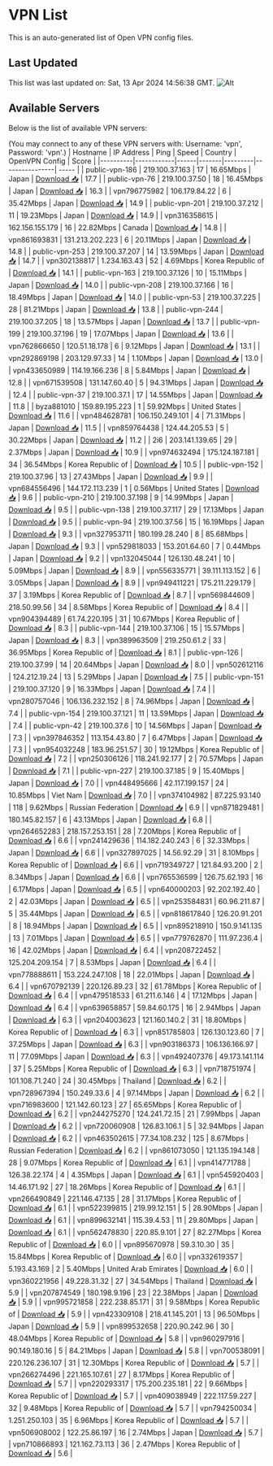 # VPN List

This is an auto-generated list of Open VPN config files.

## Last Updated

This list was last updated on: Sat, 13 Apr 2024 14:56:38 GMT.
![Alt](https://repobeats.axiom.co/api/embed/186b98318ef1479477931607c1ad7d823f12451f.svg "Repobeats analytics image")

## Available Servers

Below is the list of available VPN servers:

(You may connect to any of these VPN servers with: Username: 'vpn', Password: 'vpn'.)
| Hostname | IP Address | Ping | Speed | Country | OpenVPN Config | Score |
|----------|------------|------|-------|---------|----------------| ----- |
| public-vpn-186 | 219.100.37.163 | 17 | 16.65Mbps | Japan | [Download 📥](./configs/server_0_JP.ovpn) | 17.7 |
| public-vpn-76 | 219.100.37.50 | 18 | 16.45Mbps | Japan | [Download 📥](./configs/server_1_JP.ovpn) | 16.3 |
| vpn796775982 | 106.179.84.22 | 6 | 35.42Mbps | Japan | [Download 📥](./configs/server_2_JP.ovpn) | 14.9 |
| public-vpn-201 | 219.100.37.212 | 11 | 19.23Mbps | Japan | [Download 📥](./configs/server_3_JP.ovpn) | 14.9 |
| vpn316358615 | 162.156.155.179 | 16 | 22.82Mbps | Canada | [Download 📥](./configs/server_4_CA.ovpn) | 14.8 |
| vpn861693831 | 131.213.202.223 | 6 | 20.11Mbps | Japan | [Download 📥](./configs/server_5_JP.ovpn) | 14.8 |
| public-vpn-253 | 219.100.37.207 | 14 | 13.59Mbps | Japan | [Download 📥](./configs/server_6_JP.ovpn) | 14.7 |
| vpn302138817 | 1.234.163.43 | 52 | 4.69Mbps | Korea Republic of | [Download 📥](./configs/server_7_KR.ovpn) | 14.1 |
| public-vpn-163 | 219.100.37.126 | 10 | 15.11Mbps | Japan | [Download 📥](./configs/server_8_JP.ovpn) | 14.0 |
| public-vpn-208 | 219.100.37.166 | 16 | 18.49Mbps | Japan | [Download 📥](./configs/server_9_JP.ovpn) | 14.0 |
| public-vpn-53 | 219.100.37.225 | 28 | 81.21Mbps | Japan | [Download 📥](./configs/server_10_JP.ovpn) | 13.8 |
| public-vpn-244 | 219.100.37.205 | 18 | 13.57Mbps | Japan | [Download 📥](./configs/server_11_JP.ovpn) | 13.7 |
| public-vpn-199 | 219.100.37.196 | 19 | 17.07Mbps | Japan | [Download 📥](./configs/server_12_JP.ovpn) | 13.6 |
| vpn762866650 | 120.51.18.178 | 6 | 9.12Mbps | Japan | [Download 📥](./configs/server_13_JP.ovpn) | 13.1 |
| vpn292869198 | 203.129.97.33 | 14 | 1.10Mbps | Japan | [Download 📥](./configs/server_14_JP.ovpn) | 13.0 |
| vpn433650989 | 114.19.166.236 | 8 | 5.84Mbps | Japan | [Download 📥](./configs/server_15_JP.ovpn) | 12.8 |
| vpn671539508 | 131.147.60.40 | 5 | 94.31Mbps | Japan | [Download 📥](./configs/server_16_JP.ovpn) | 12.4 |
| public-vpn-37 | 219.100.37.1 | 17 | 14.55Mbps | Japan | [Download 📥](./configs/server_17_JP.ovpn) | 11.8 |
| byza881010 | 159.89.195.223 | 1 | 59.92Mbps | United States | [Download 📥](./configs/server_18_US.ovpn) | 11.6 |
| vpn484628781 | 106.150.249.101 | 4 | 71.31Mbps | Japan | [Download 📥](./configs/server_19_JP.ovpn) | 11.5 |
| vpn859764438 | 124.44.205.53 | 5 | 30.22Mbps | Japan | [Download 📥](./configs/server_20_JP.ovpn) | 11.2 |
| 2i6 | 203.141.139.65 | 29 | 2.37Mbps | Japan | [Download 📥](./configs/server_21_JP.ovpn) | 10.9 |
| vpn974632494 | 175.124.187.181 | 34 | 36.54Mbps | Korea Republic of | [Download 📥](./configs/server_22_KR.ovpn) | 10.5 |
| public-vpn-152 | 219.100.37.96 | 13 | 27.43Mbps | Japan | [Download 📥](./configs/server_23_JP.ovpn) | 9.9 |
| vpn684556496 | 144.172.113.239 | 1 | 0.56Mbps | United States | [Download 📥](./configs/server_24_US.ovpn) | 9.6 |
| public-vpn-210 | 219.100.37.198 | 9 | 14.99Mbps | Japan | [Download 📥](./configs/server_25_JP.ovpn) | 9.5 |
| public-vpn-138 | 219.100.37.117 | 29 | 17.13Mbps | Japan | [Download 📥](./configs/server_26_JP.ovpn) | 9.5 |
| public-vpn-94 | 219.100.37.56 | 15 | 16.19Mbps | Japan | [Download 📥](./configs/server_27_JP.ovpn) | 9.3 |
| vpn327953711 | 180.199.28.240 | 8 | 85.68Mbps | Japan | [Download 📥](./configs/server_28_JP.ovpn) | 9.3 |
| vpn529818033 | 153.201.64.60 | 7 | 0.44Mbps | Japan | [Download 📥](./configs/server_29_JP.ovpn) | 9.2 |
| vpn132045044 | 126.130.48.241 | 10 | 5.09Mbps | Japan | [Download 📥](./configs/server_30_JP.ovpn) | 8.9 |
| vpn556335771 | 39.111.113.152 | 6 | 3.05Mbps | Japan | [Download 📥](./configs/server_31_JP.ovpn) | 8.9 |
| vpn949411221 | 175.211.229.179 | 37 | 3.19Mbps | Korea Republic of | [Download 📥](./configs/server_32_KR.ovpn) | 8.7 |
| vpn569844609 | 218.50.99.56 | 34 | 8.58Mbps | Korea Republic of | [Download 📥](./configs/server_33_KR.ovpn) | 8.4 |
| vpn904394489 | 61.74.220.195 | 31 | 10.67Mbps | Korea Republic of | [Download 📥](./configs/server_34_KR.ovpn) | 8.3 |
| public-vpn-144 | 219.100.37.106 | 15 | 15.57Mbps | Japan | [Download 📥](./configs/server_35_JP.ovpn) | 8.3 |
| vpn389963509 | 219.250.61.2 | 33 | 36.95Mbps | Korea Republic of | [Download 📥](./configs/server_36_KR.ovpn) | 8.1 |
| public-vpn-126 | 219.100.37.99 | 14 | 20.64Mbps | Japan | [Download 📥](./configs/server_37_JP.ovpn) | 8.0 |
| vpn502612116 | 124.212.19.24 | 13 | 5.29Mbps | Japan | [Download 📥](./configs/server_38_JP.ovpn) | 7.5 |
| public-vpn-151 | 219.100.37.120 | 9 | 16.33Mbps | Japan | [Download 📥](./configs/server_39_JP.ovpn) | 7.4 |
| vpn280757046 | 106.136.232.152 | 8 | 74.96Mbps | Japan | [Download 📥](./configs/server_40_JP.ovpn) | 7.4 |
| public-vpn-154 | 219.100.37.121 | 11 | 13.59Mbps | Japan | [Download 📥](./configs/server_41_JP.ovpn) | 7.4 |
| public-vpn-42 | 219.100.37.6 | 10 | 14.56Mbps | Japan | [Download 📥](./configs/server_42_JP.ovpn) | 7.3 |
| vpn397846352 | 113.154.43.80 | 7 | 6.47Mbps | Japan | [Download 📥](./configs/server_43_JP.ovpn) | 7.3 |
| vpn954032248 | 183.96.251.57 | 30 | 19.12Mbps | Korea Republic of | [Download 📥](./configs/server_44_KR.ovpn) | 7.2 |
| vpn250306126 | 118.241.92.177 | 2 | 70.57Mbps | Japan | [Download 📥](./configs/server_45_JP.ovpn) | 7.1 |
| public-vpn-227 | 219.100.37.185 | 9 | 15.40Mbps | Japan | [Download 📥](./configs/server_46_JP.ovpn) | 7.0 |
| vpn448495666 | 42.117.199.157 | 24 | 10.85Mbps | Viet Nam | [Download 📥](./configs/server_47_VN.ovpn) | 7.0 |
| vpn374104982 | 87.225.93.140 | 118 | 9.62Mbps | Russian Federation | [Download 📥](./configs/server_48_RU.ovpn) | 6.9 |
| vpn871829481 | 180.145.82.157 | 6 | 43.13Mbps | Japan | [Download 📥](./configs/server_49_JP.ovpn) | 6.8 |
| vpn264652283 | 218.157.253.151 | 28 | 7.20Mbps | Korea Republic of | [Download 📥](./configs/server_50_KR.ovpn) | 6.6 |
| vpn241429636 | 114.182.240.243 | 6 | 32.33Mbps | Japan | [Download 📥](./configs/server_51_JP.ovpn) | 6.6 |
| vpn327897025 | 14.56.92.29 | 31 | 8.10Mbps | Korea Republic of | [Download 📥](./configs/server_52_KR.ovpn) | 6.6 |
| vpn719349727 | 121.84.93.200 | 2 | 8.34Mbps | Japan | [Download 📥](./configs/server_53_JP.ovpn) | 6.6 |
| vpn765536599 | 126.75.62.193 | 16 | 6.17Mbps | Japan | [Download 📥](./configs/server_54_JP.ovpn) | 6.5 |
| vpn640000203 | 92.202.192.40 | 2 | 42.03Mbps | Japan | [Download 📥](./configs/server_55_JP.ovpn) | 6.5 |
| vpn253584831 | 60.96.211.87 | 5 | 35.44Mbps | Japan | [Download 📥](./configs/server_56_JP.ovpn) | 6.5 |
| vpn818617840 | 126.20.91.201 | 8 | 18.94Mbps | Japan | [Download 📥](./configs/server_57_JP.ovpn) | 6.5 |
| vpn895218910 | 150.9.141.135 | 13 | 7.01Mbps | Japan | [Download 📥](./configs/server_58_JP.ovpn) | 6.5 |
| vpn779762870 | 111.97.236.4 | 16 | 42.02Mbps | Japan | [Download 📥](./configs/server_59_JP.ovpn) | 6.4 |
| vpn208722452 | 125.204.209.154 | 7 | 8.53Mbps | Japan | [Download 📥](./configs/server_60_JP.ovpn) | 6.4 |
| vpn778888611 | 153.224.247.108 | 18 | 22.01Mbps | Japan | [Download 📥](./configs/server_61_JP.ovpn) | 6.4 |
| vpn670792139 | 220.126.89.23 | 32 | 61.78Mbps | Korea Republic of | [Download 📥](./configs/server_62_KR.ovpn) | 6.4 |
| vpn479518533 | 61.211.6.146 | 4 | 17.12Mbps | Japan | [Download 📥](./configs/server_63_JP.ovpn) | 6.4 |
| vpn639658857 | 59.84.60.175 | 16 | 2.94Mbps | Japan | [Download 📥](./configs/server_64_JP.ovpn) | 6.3 |
| vpn204003623 | 121.160.140.2 | 31 | 18.80Mbps | Korea Republic of | [Download 📥](./configs/server_65_KR.ovpn) | 6.3 |
| vpn851785803 | 126.130.123.60 | 7 | 37.25Mbps | Japan | [Download 📥](./configs/server_66_JP.ovpn) | 6.3 |
| vpn903186373 | 106.136.166.97 | 11 | 77.09Mbps | Japan | [Download 📥](./configs/server_67_JP.ovpn) | 6.3 |
| vpn492407376 | 49.173.141.114 | 37 | 5.25Mbps | Korea Republic of | [Download 📥](./configs/server_68_KR.ovpn) | 6.3 |
| vpn718751974 | 101.108.71.240 | 24 | 30.45Mbps | Thailand | [Download 📥](./configs/server_69_TH.ovpn) | 6.2 |
| vpn728967394 | 150.249.33.6 | 4 | 97.14Mbps | Japan | [Download 📥](./configs/server_70_JP.ovpn) | 6.2 |
| vpn716983600 | 121.142.60.123 | 27 | 65.65Mbps | Korea Republic of | [Download 📥](./configs/server_71_KR.ovpn) | 6.2 |
| vpn244275270 | 124.241.72.15 | 21 | 7.99Mbps | Japan | [Download 📥](./configs/server_72_JP.ovpn) | 6.2 |
| vpn720060908 | 126.83.106.1 | 5 | 32.94Mbps | Japan | [Download 📥](./configs/server_73_JP.ovpn) | 6.2 |
| vpn463502615 | 77.34.108.232 | 125 | 8.67Mbps | Russian Federation | [Download 📥](./configs/server_74_RU.ovpn) | 6.2 |
| vpn861073050 | 121.135.194.148 | 28 | 9.07Mbps | Korea Republic of | [Download 📥](./configs/server_75_KR.ovpn) | 6.1 |
| vpn414771788 | 126.38.22.174 | 4 | 4.35Mbps | Japan | [Download 📥](./configs/server_76_JP.ovpn) | 6.1 |
| vpn545920403 | 14.46.171.92 | 27 | 18.26Mbps | Korea Republic of | [Download 📥](./configs/server_77_KR.ovpn) | 6.1 |
| vpn266490849 | 221.146.47.135 | 28 | 31.17Mbps | Korea Republic of | [Download 📥](./configs/server_78_KR.ovpn) | 6.1 |
| vpn522399815 | 219.99.12.151 | 5 | 28.90Mbps | Japan | [Download 📥](./configs/server_79_JP.ovpn) | 6.1 |
| vpn899632141 | 115.39.4.53 | 11 | 29.80Mbps | Japan | [Download 📥](./configs/server_80_JP.ovpn) | 6.1 |
| vpn562478830 | 220.85.9.101 | 27 | 82.27Mbps | Korea Republic of | [Download 📥](./configs/server_81_KR.ovpn) | 6.0 |
| vpn895670978 | 59.3.10.30 | 35 | 15.84Mbps | Korea Republic of | [Download 📥](./configs/server_82_KR.ovpn) | 6.0 |
| vpn332619357 | 5.193.43.169 | 2 | 5.40Mbps | United Arab Emirates | [Download 📥](./configs/server_83_AE.ovpn) | 6.0 |
| vpn360221956 | 49.228.31.32 | 27 | 34.54Mbps | Thailand | [Download 📥](./configs/server_84_TH.ovpn) | 5.9 |
| vpn207874549 | 180.198.9.196 | 23 | 22.38Mbps | Japan | [Download 📥](./configs/server_85_JP.ovpn) | 5.9 |
| vpn995721858 | 222.238.85.171 | 31 | 9.58Mbps | Korea Republic of | [Download 📥](./configs/server_86_KR.ovpn) | 5.9 |
| vpn423309108 | 218.41.145.201 | 13 | 96.50Mbps | Japan | [Download 📥](./configs/server_87_JP.ovpn) | 5.9 |
| vpn899532658 | 220.90.242.96 | 30 | 48.04Mbps | Korea Republic of | [Download 📥](./configs/server_88_KR.ovpn) | 5.8 |
| vpn960297916 | 90.149.180.16 | 5 | 84.21Mbps | Japan | [Download 📥](./configs/server_89_JP.ovpn) | 5.8 |
| vpn700538091 | 220.126.236.107 | 31 | 12.30Mbps | Korea Republic of | [Download 📥](./configs/server_90_KR.ovpn) | 5.7 |
| vpn266274496 | 221.165.107.61 | 27 | 8.17Mbps | Korea Republic of | [Download 📥](./configs/server_91_KR.ovpn) | 5.7 |
| vpn220293317 | 175.200.235.181 | 22 | 9.66Mbps | Korea Republic of | [Download 📥](./configs/server_92_KR.ovpn) | 5.7 |
| vpn409038949 | 222.117.59.227 | 32 | 9.48Mbps | Korea Republic of | [Download 📥](./configs/server_93_KR.ovpn) | 5.7 |
| vpn794250034 | 1.251.250.103 | 35 | 6.96Mbps | Korea Republic of | [Download 📥](./configs/server_94_KR.ovpn) | 5.7 |
| vpn506908002 | 122.25.86.197 | 16 | 2.74Mbps | Japan | [Download 📥](./configs/server_95_JP.ovpn) | 5.7 |
| vpn710866893 | 121.162.73.113 | 36 | 2.47Mbps | Korea Republic of | [Download 📥](./configs/server_96_KR.ovpn) | 5.6 |
